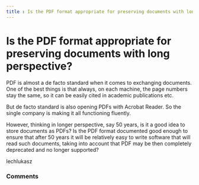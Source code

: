 ```yaml
---
title : Is the PDF format appropriate for preserving documents with long perspective?
---
```

Is the PDF format appropriate for preserving documents with long perspective?
=====================
PDF is almost a de facto standard when it comes to exchanging documents.
One of the best things is that always, on each machine, the page numbers
stay the same, so it can be easily cited in academic publications etc.

But de facto standard is also opening PDFs with Acrobat Reader. So the
single company is making it all functioning fluently.

However, thinking in longer perspective, say 50 years, is it a good idea
to store documents as PDFs? Is the PDF format documented good enough to
ensure that after 50 years it will be relatively easy to write software
that will read such documents, taking into account that PDF may be then
completely deprecated and no longer supported?

lechlukasz

### Comments ###


